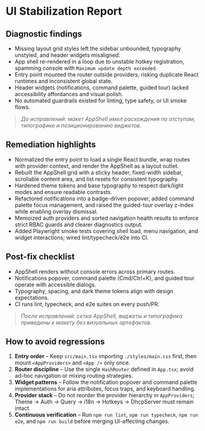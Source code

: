 # UI Stabilization Report

## Diagnostic findings
- Missing layout grid styles left the sidebar unbounded, typography unstyled, and header widgets misaligned.
- App shell re-rendered in a loop due to unstable hotkey registration, spamming console with `Maximum update depth exceeded`.
- Entry point mounted the router outside providers, risking duplicate React runtimes and inconsistent global state.
- Header widgets (notifications, command palette, guided tour) lacked accessibility affordances and visual polish.
- No automated guardrails existed for linting, type safety, or UI smoke flows.

> _До исправлений: макет AppShell имел расхождения по отступам, типографике и позиционированию виджетов._

## Remediation highlights
- Normalized the entry point to load a single React bundle, wrap routes with provider context, and render the AppShell as a layout outlet.
- Rebuilt the AppShell grid with a sticky header, fixed-width sidebar, scrollable content area, and list resets for consistent typography.
- Hardened theme tokens and base typography to respect dark/light modes and ensure readable contrasts.
- Refactored notifications into a badge-driven popover, added command palette focus management, and raised the guided-tour overlay z-index while enabling overlay dismissal.
- Memoized auth providers and sorted navigation health results to enforce strict RBAC guards and clearer diagnostics output.
- Added Playwright smoke tests covering shell load, menu navigation, and widget interactions; wired lint/typecheck/e2e into CI.

## Post-fix checklist
- AppShell renders without console errors across primary routes.
- Notifications popover, command palette (Cmd/Ctrl+K), and guided tour operate with accessible dialogs.
- Typography, spacing, and dark theme tokens align with design expectations.
- CI runs lint, typecheck, and e2e suites on every push/PR.

> _После исправлений: сетка AppShell, виджеты и типографика приведены к макету без визуальных артефактов._

## How to avoid regressions
1. **Entry order** – Keep `src/main.tsx` importing `./styles/main.css` first, then mount `<AppProviders>` and `<App />` only once.
2. **Router discipline** – Use the single `HashRouter` defined in `App.tsx`; avoid ad-hoc navigation or mixing routing strategies.
3. **Widget patterns** – Follow the notification popover and command palette implementations for aria attributes, focus traps, and keyboard handling.
4. **Provider stack** – Do not reorder the provider hierarchy in `AppProviders`; Theme → Auth → Query → i18n → Hotkeys → DhcpServer must remain intact.
5. **Continuous verification** – Run `npm run lint`, `npm run typecheck`, `npm run e2e`, and `npm run build` before merging UI-affecting changes.

